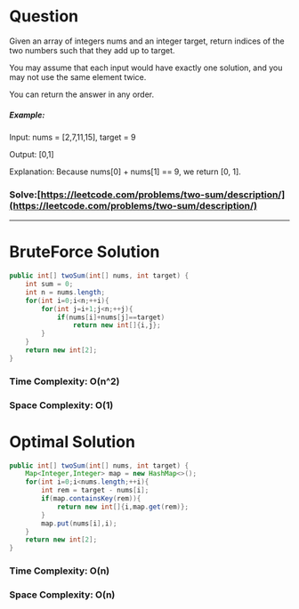 # Question

Given an array of integers nums and an integer target, return indices of the two numbers such that they add up to target.

You may assume that each input would have exactly one solution, and you may not use the same element twice.

You can return the answer in any order.

 

##### Example:

Input: nums = [2,7,11,15], target = 9

Output: [0,1]

Explanation: Because nums[0] + nums[1] == 9, we return [0, 1].

### Solve:[https://leetcode.com/problems/two-sum/description/](https://leetcode.com/problems/two-sum/description/)

***

# BruteForce Solution

``` java
public int[] twoSum(int[] nums, int target) {
    int sum = 0;
    int n = nums.length;
    for(int i=0;i<n;++i){
        for(int j=i+1;j<n;++j){
            if(nums[i]+nums[j]==target)
                return new int[]{i,j};
        }
    }
    return new int[2];
}
```

### Time Complexity: O(n^2)
### Space Complexity: O(1)


# Optimal Solution

``` java
public int[] twoSum(int[] nums, int target) {
    Map<Integer,Integer> map = new HashMap<>();
    for(int i=0;i<nums.length;++i){
        int rem = target - nums[i];
        if(map.containsKey(rem)){
            return new int[]{i,map.get(rem)};
        }
        map.put(nums[i],i);
    }
    return new int[2];
}
```

### Time Complexity: O(n)
### Space Complexity: O(n)